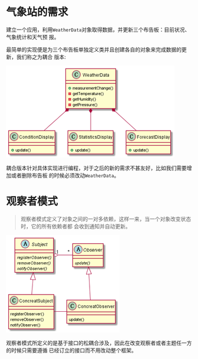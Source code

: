 
# 气象站的需求

建立一个应用，利用`WeatherData`对象取得数据，并更新三个布告板：目前状况、气象统计和天气预
报。

最简单的实现便是为三个布告板单独定义类并且创建各自的对象来完成数据的更新，我们称之为耦合
版本:

![](coupling_design.png)

耦合版本针对具体实现进行编程，对于之后的新的需求不甚友好，比如我们需要增加或者删除布告板
的时候必须改动`WeatherData`。



# 观察者模式

> 观察者模式定义了对象之间的一对多依赖，这样一来，当一个对象改变状态时，它的所有依赖者都
会收到通知并自动更新。

![](observer.png)

观察者模式所定义的是基于接口的松耦合涉及，因此在改变观察者或者主题任一方的时候只需要遵循
已经订立的接口而不用改动整个框架。
